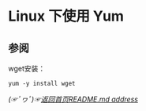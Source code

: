 # Linux 下使用 Yum







## 参阅
wget安装：
```shell
yum -y install wget
```

*(☞ﾟヮﾟ)☞[返回首页README.md address](https://github.com/fredomli/java-standard)*
